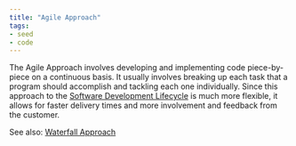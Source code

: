 ```yaml
---
title: "Agile Approach"
tags:
- seed
- code
---
```


The Agile Approach involves developing and implementing code piece-by-piece on a continuous basis.  It usually involves breaking up each task that a program should accomplish and tackling each one individually. Since this approach to the [Software Development Lifecycle](notes/Software%20Development%20Lifecycle.md) is much more flexible, it allows for faster delivery times and more involvement and feedback from the customer.

See also: [Waterfall Approach](notes/Waterfall%20Approach.md) 